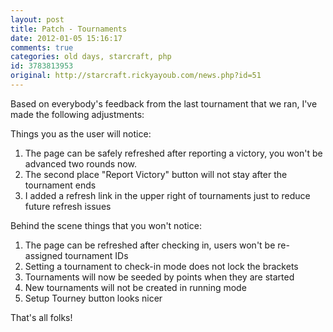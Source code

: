```yaml
---
layout: post
title: Patch - Tournaments
date: 2012-01-05 15:16:17
comments: true
categories: old days, starcraft, php
id: 3783813953
original: http://starcraft.rickyayoub.com/news.php?id=51
---
```


Based on everybody's feedback from the last tournament that we ran, I've made the following adjustments:

Things you as the user will notice:

1. The page can be safely refreshed after reporting a victory, you won't be advanced two rounds now.
2. The second place "Report Victory" button will not stay after the tournament ends
3. I added a refresh link in the upper right of tournaments just to reduce future refresh issues

Behind the scene things that you won't notice:

1. The page can be refreshed after checking in, users won't be re-assigned tournament IDs
2. Setting a tournament to check-in mode does not lock the brackets
3. Tournaments will now be seeded by points when they are started
4. New tournaments will not be created in running mode
5. Setup Tourney button looks nicer
 

That's all folks! 